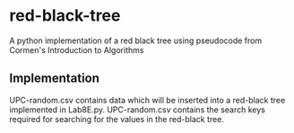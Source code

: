 # red-black-tree
A python implementation of a red black tree using pseudocode from Cormen's Introduction to Algorithms

## Implementation
UPC-random.csv contains data which will be inserted into a red-black tree implemented in Lab8E.py. UPC-random.csv contains the search keys required for searching for the values in the red-black tree.
